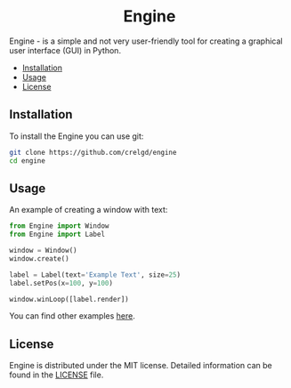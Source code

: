 <div align='center'>
    <h1>Engine</h1>
</div>

Engine - is a simple and not very user-friendly tool for creating a graphical user interface (GUI) in Python.

+ [Installation](#installation)
+ [Usage](#usage)
+ [License](#usage)

## Installation

To install the Engine you can use git:

```bash
git clone https://github.com/crelgd/engine
cd engine
```

## Usage
An example of creating a window with text:
```python
from Engine import Window
from Engine import Label 

window = Window()
window.create()

label = Label(text='Example Text', size=25)
label.setPos(x=100, y=100)

window.winLoop([label.render])
```


You can find other examples [here](Engine/examples/).


## License
Engine is distributed under the MIT license. Detailed information can be found in the [LICENSE](LICENSE) file.